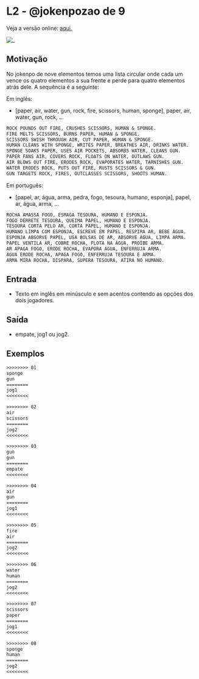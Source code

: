 # L2 - @jokenpozao de 9

Veja a versão online: [aqui.](https://github.com/qxcodefup/arcade/blob/master/base/jokenpozao/Readme.md)

![_](https://raw.githubusercontent.com/qxcodefup/arcade/master/base/jokenpozao/cover.jpg)

## Motivação

No jokenpo de nove elementos temos uma lista circular onde cada um vence os quatro elementos a sua frente e perde para quatro elementos atrás dele. A sequência é a seguinte:

Em inglês:

- \[paper, air, water, gun, rock, fire, scissors, human, sponge\], paper, air, water, gun, rock, ...

``` txt
ROCK POUNDS OUT FIRE, CRUSHES SCISSORS, HUMAN & SPONGE.
FIRE MELTS SCISSORS, BURNS PAPER, HUMAN & SPONGE.
SCISSORS SWISH THROUGH AIR, CUT PAPER, HUMAN & SPONGE.
HUMAN CLEANS WITH SPONGE, WRITES PAPER, BREATHES AIR, DRINKS WATER.
SPONGE SOAKS PAPER, USES AIR POCKETS, ABSORBS WATER, CLEANS GUN.
PAPER FANS AIR, COVERS ROCK, FLOATS ON WATER, OUTLAWS GUN.
AIR BLOWS OUT FIRE, ERODES ROCK, EVAPORATES WATER, TARNISHES GUN.
WATER ERODES ROCK, PUTS OUT FIRE, RUSTS SCISSORS & GUN.
GUN TARGETS ROCK, FIRES, OUTCLASSES SCISSORS, SHOOTS HUMAN.
```

Em português:

- \[papel, ar, água, arma, pedra, fogo, tesoura, humano, esponja\], papel, ar, água, arma, ...

``` txt
ROCHA AMASSA FOGO, ESMAGA TESOURA, HUMANO E ESPONJA.
FOGO DERRETE TESOURA, QUEIMA PAPEL, HUMANO E ESPONJA.
TESOURA CORTA PELO AR, CORTA PAPEL, HUMANO E ESPONJA.
HUMANO LIMPA COM ESPONJA, ESCREVE EM PAPEL, RESPIRA AR, BEBE ÁGUA.
ESPONJA ABSORVE PAPEL, USA BOLSAS DE AR, ABSORVE ÁGUA, LIMPA ARMA.
PAPEL VENTILA AR, COBRE ROCHA, FLOTA NA ÁGUA, PROÍBE ARMA.
AR APAGA FOGO, ERODE ROCHA, EVAPORA ÁGUA, ENFERRUJA ARMA.
ÁGUA ERODE ROCHA, APAGA FOGO, ENFERRUJA TESOURA E ARMA.
ARMA MIRA ROCHA, DISPARA, SUPERA TESOURA, ATIRA NO HUMANO.
```

## Entrada

- Texto em inglês em minúsculo e sem acentos contendo as opções dos dois jogadores.  

## Saída

- empate, jog1 ou jog2.

## Exemplos

``` txt
>>>>>>>> 01
sponge
gun
========
jog1
<<<<<<<<

>>>>>>>> 02
air
scissors
========
jog2
<<<<<<<<

>>>>>>>> 03
gun
gun
========
empate
<<<<<<<<

>>>>>>>> 04
air
gun
========
jog1
<<<<<<<<

>>>>>>>> 05
fire
air
========
jog2
<<<<<<<<

>>>>>>>> 06
water
human
========
jog2
<<<<<<<<

>>>>>>>> 07
scissors
paper
========
jog1
<<<<<<<<

>>>>>>>> 08
sponge
human
========
jog2
<<<<<<<<
```

